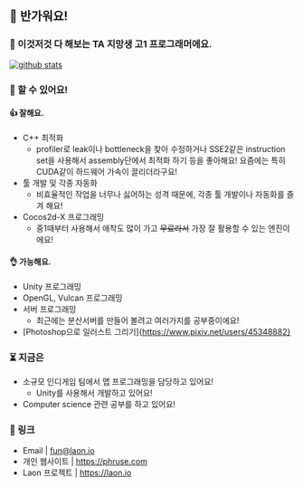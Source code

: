 ## 👋 반가워요!
### 🥳 이것저것 다 해보는 TA 지망생 고1 프로그래머에요.
[![github stats](https://github-readme-stats.vercel.app/api?username=phruse)](https://github.com/anuraghazra/github-readme-stats)
### 🔨 할 수 있어요!
#### 👍 잘해요.
- C++ 최적화
    - profiler로 leak이나 bottleneck을 찾아 수정하거나 SSE2같은 instruction set을 사용해서 assembly단에서 최적화 하기 등을 좋아해요! 요즘에는 특히 CUDA같이 하드웨어 가속이 끌리더라구요!
- 툴 개발 및 각종 자동화
    - 비효율적인 작업을 너무나 싫어하는 성격 때문에, 각종 툴 개발이나 자동화를 즐겨 해요!
- Cocos2d-X 프로그래밍
    - 중1때부터 사용해서 애착도 많이 가고 ~~무료라서~~ 가장 잘 활용할 수 있는 엔진이에요!
#### 👌 가능해요.
- Unity 프로그래밍
- OpenGL, Vulcan 프로그래밍
- 서버 프로그래밍
    - 최근에는 분산서버를 만들어 볼려고 여러가지를 공부중이에요!
- [Photoshop으로 일러스트 그리기]{https://www.pixiv.net/users/45348882}

### ⏳ 지금은
- 소규모 인디게임 팀에서 맵 프로그래밍을 담당하고 있어요!
    - Unity를 사용해서 개발하고 있어요! 
- Computer science 관련 공부를 하고 있어요!

### 🔗 링크
- Email | fun@laon.io
- 개인 웹사이트 | https://phruse.com
- Laon 프로젝트 | https://laon.io
